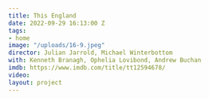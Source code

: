 ```yaml
---
title: This England
date: 2022-09-29 16:13:00 Z
tags:
- home
image: "/uploads/16-9.jpeg"
director: Julian Jarrold, Michael Winterbottom
with: Kenneth Branagh, Ophelia Lovibond, Andrew Buchan
imdb: https://www.imdb.com/title/tt12594678/
video: 
layout: project
---
```


